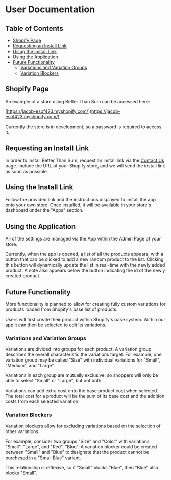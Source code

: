 # User Documentation

## Table of Contents
- [Shopify Page](#shopify-page)
- [Requesting an Install Link](#requesting-an-install-link)
- [Using the Install Link](#using-the-install-link)
- [Using the Application](#using-the-application)
- [Future Functionality](#future-functionality)
  * [Variations and Variation Groups](#variations-and-variation-groups)
  * [Variation Blockers](#variation-blockers)


## Shopify Page
An example of a store using Better Than Sum can be accessed here:

[https://jacob-esof423.myshopify.com/](https://jacob-esof423.myshopify.com/)

Currently the store is in development, so a password is required to access it. 


## Requesting an Install Link
In order to install Better Than Sum, request an install link via the [Contact Us](https://jacob-esof423.myshopify.com/pages/contact) page. 
Include the URL of your Shopify store, and we will send the install link as soon as possible.


## Using the Install Link
Follow the provided link and the instructions displayed to install the app onto your own store. 
Once installed, it will be available in your store's dashboard under the "Apps" section. 


## Using the Application
All of the settings are managed via the App within the Admin Page of your store.

Currently, when the app is opened, a list of all the products appears, with a button that can be clicked to add a new random product to the list.
Clicking this button will dynamically update the list in real-time with the newly added product. 
A note also appears below the button indicating the id of the newly created product.


## Future Functionality
More functionality is planned to allow for creating fully custom variations for products loaded from Shopify's base list of products.

Users will first create their product within Shopify's base system. Within our app it can then be selected to edit its variations.

### Variations and Variation Groups
Variations are divided into groups for each product. A variation group describes the overall characteristic the variations target.
For example, one variation group may be called "Size" with individual variations for "Small", "Medium", and "Large".

Variations in each group are mutually exclusive, so shoppers will only be able to select "Small" or "Large", but not both.

Variations can add extra cost onto the base product cost when selected. The total cost for a product will be the sum of its 
base cost and the addition costs from each selected variation. 

### Variation Blockers
Variation blockers allow for excluding variations based on the selection of other variations. 

For example, consider two groups "Size" and "Color" with variations "Small", "Large", and "Red", "Blue".
A variation blocker could be created between "Small" and "Blue" to designate that the product cannot be purchesed in a "Small Blue" variant.

This relationship is reflexive, so if "Small" blocks "Blue", then "Blue" also blocks "Small".
